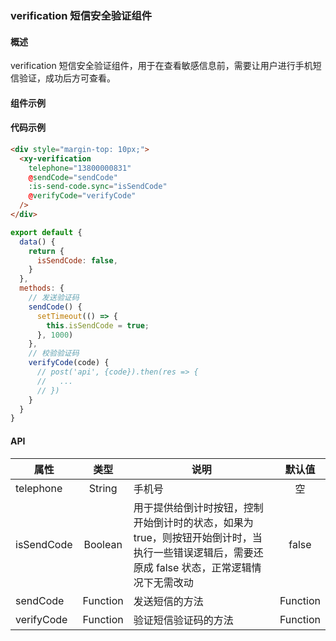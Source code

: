 ### verification 短信安全验证组件

#### 概述

verification 短信安全验证组件，用于在查看敏感信息前，需要让用户进行手机短信验证，成功后方可查看。

#### 组件示例

<div style="margin-top: 10px;">
  <xy-verification
    telephone="13800000831"
    @sendCode="sendCode"
    :is-send-code.sync="isSendCode"
    @verifyCode="verifyCode"
  />
</div>

<script>
export default {
  data() {
    return {
      isSendCode: false,
    }
  },
  methods: {
    // 发送验证码
    sendCode() {
      setTimeout(() => {
        this.isSendCode = true;
      }, 1000)
    },
    // 校验验证码
    verifyCode(code) {
      // post('api', {code}).then(res => {
      //   ...
      // })
    }
  }
}
</script>

#### 代码示例

```html
<div style="margin-top: 10px;">
  <xy-verification
    telephone="13800000831"
    @sendCode="sendCode"
    :is-send-code.sync="isSendCode"
    @verifyCode="verifyCode"
  />
</div>
```

```javascript
export default {
  data() {
    return {
      isSendCode: false,
    }
  },
  methods: {
    // 发送验证码
    sendCode() {
      setTimeout(() => {
        this.isSendCode = true;
      }, 1000)
    },
    // 校验验证码
    verifyCode(code) {
      // post('api', {code}).then(res => {
      //   ...
      // })
    }
  }
}
```

#### API

| 属性 | 类型 | 说明 | 默认值 |
| ------ | :------: | ------ | :------: |
| telephone | String | 手机号 | 空 |
| isSendCode | Boolean | 用于提供给倒计时按钮，控制开始倒计时的状态，如果为 true，则按钮开始倒计时，当执行一些错误逻辑后，需要还原成 false 状态，正常逻辑情况下无需改动 | false |
| sendCode | Function | 发送短信的方法 | Function |
| verifyCode | Function | 验证短信验证码的方法 | Function |
